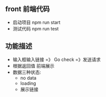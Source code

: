 ## front 前端代码
-  启动项目 npm run start
-  测试代码 npm run test

## 功能描述
-  输入框输入链接 =》 Go check =》发送请求
-  根据返回值 前端展示
-  数据三种状态:
    - no data
    - loading
    - 展示链接